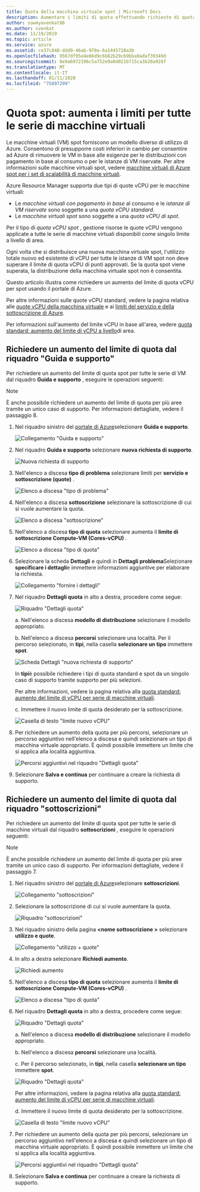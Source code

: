 ```yaml
---
title: Quota della macchina virtuale spot | Microsoft Docs
description: Aumentare i limiti di quota effettuando richieste di quota spot
author: sowmyavenkat86
ms.author: svenkat
ms.date: 11/19/2019
ms.topic: article
ms.service: azure
ms.assetid: ce37c848-ddd9-46ab-978e-6a1445728a3b
ms.openlocfilehash: 9567df95e4e66d9c6b82b29cb9bba9adaf39349d
ms.sourcegitcommit: 8e9a6972196c5a752e9a0d021b715ca3b20a928f
ms.translationtype: MT
ms.contentlocale: it-IT
ms.lasthandoff: 01/11/2020
ms.locfileid: "75897299"
---
```

# <a name="spot-quota-increase-limits-for-all-vm-series"></a>Quota spot: aumenta i limiti per tutte le serie di macchine virtuali

Le macchine virtuali (VM) spot forniscono un modello diverso di utilizzo di Azure. Consentono di presupporre costi inferiori in cambio per consentire ad Azure di rimuovere le VM in base alle esigenze per le distribuzioni con pagamento in base al consumo o per le istanze di VM riservate. Per altre informazioni sulle macchine virtuali spot, vedere [macchine virtuali di Azure spot per i set di scalabilità di macchine virtuali](https://docs.microsoft.com/azure/virtual-machine-scale-sets/use-spot).

Azure Resource Manager supporta due tipi di quote vCPU per le macchine virtuali:
* Le *macchine virtuali con pagamento in base* al consumo e le *istanze di VM riservate* sono soggette a una *quota vCPU standard*.
* Le *macchine virtuali spot* sono soggette a una *quota vCPU di spot*. 

Per il tipo di *quota vCPU spot* , gestione risorse le quote vCPU vengono applicate a tutte le serie di macchine virtuali disponibili come singolo limite a livello di area.

Ogni volta che si distribuisce una nuova macchina virtuale spot, l'utilizzo totale nuovo ed esistente di vCPU per tutte le istanze di VM spot non deve superare il limite di quota vCPU di punti approvati. Se la quota spot viene superata, la distribuzione della macchina virtuale spot non è consentita. 

Questo articolo illustra come richiedere un aumento del limite di quota vCPU per spot usando il portale di Azure. 

Per altre informazioni sulle quote vCPU standard, vedere la pagina relativa alle [quote vCPU della macchina virtuale](https://docs.microsoft.com/azure/virtual-machines/windows/quotas) e ai [limiti del servizio e della sottoscrizione di Azure](https://aka.ms/quotalimits). 

Per informazioni sull'aumento del limite vCPU in base all'area, vedere [quota standard: aumento del limite di vCPU a livello](https://docs.microsoft.com/azure/azure-supportability/regional-quota-requests)di area.

## <a name="request-a-quota-limit-increase-from-the-help--support-pane"></a>Richiedere un aumento del limite di quota dal riquadro "Guida e supporto" 

Per richiedere un aumento del limite di quota spot per tutte le serie di VM dal riquadro **Guida e supporto** , eseguire le operazioni seguenti:

> [!NOTE]
> È anche possibile richiedere un aumento del limite di quota per più aree tramite un unico caso di supporto. Per informazioni dettagliate, vedere il passaggio 8. 

1. Nel riquadro sinistro del [portale di Azure](https://portal.azure.com)selezionare **Guida e supporto**.

   ![Collegamento "Guida e supporto"](./media/resource-manager-core-quotas-request/helpsupport.png)
 
1. Nel riquadro **Guida e supporto** selezionare **nuova richiesta di supporto**. 

    ![Nuova richiesta di supporto](./media/resource-manager-core-quotas-request/newsupportrequest.png)

1. Nell'elenco a discesa **tipo di problema** selezionare limiti per **servizio e sottoscrizione (quote)** .

   ![Elenco a discesa "tipo di problema"](./media/resource-manager-core-quotas-request/issuetypedropdown.png)

1. Nell'elenco a discesa **sottoscrizione** selezionare la sottoscrizione di cui si vuole aumentare la quota.

   ![Elenco a discesa "sottoscrizione"](./media/resource-manager-core-quotas-request/select-subscription-sr.png)
   
1. Nell'elenco a discesa **tipo di quota** selezionare aumenta il **limite di sottoscrizione Compute-VM (Cores-vCPU)** . 

   ![Elenco a discesa "tipo di quota"](./media/resource-manager-core-quotas-request/select-quota-type.png)

1. Selezionare la scheda **Dettagli** e quindi in **Dettagli problema**Selezionare **specificare i dettagli**e immettere informazioni aggiuntive per elaborare la richiesta.

   ![Collegamento "fornire i dettagli"](./media/resource-manager-core-quotas-request/provide-details.png)
   
1. Nel riquadro **Dettagli quota** in alto a destra, procedere come segue:

   ![Riquadro "Dettagli quota"](./media/resource-manager-core-quotas-request/3-7.png)

   a. Nell'elenco a discesa **modello di distribuzione** selezionare il modello appropriato.

   b. Nell'elenco a discesa **percorsi** selezionare una località. Per il percorso selezionato, in **tipi**, nella casella **selezionare un tipo** immettere **spot**. 
   
   ![Scheda Dettagli "nuova richiesta di supporto"](./media/resource-manager-core-quotas-request/3-8.png)

    In **tipi**è possibile richiedere i tipi di quota standard e spot da un singolo caso di supporto tramite supporto per più selezioni. 
    
    Per altre informazioni, vedere la pagina relativa alla [quota standard: aumento del limite di vCPU per serie di macchine virtuali](https://docs.microsoft.com/azure/azure-supportability/per-vm-quota-requests).

   c. Immettere il nuovo limite di quota desiderato per la sottoscrizione. 
 
   ![Casella di testo "limite nuovo vCPU"](./media/resource-manager-core-quotas-request/3-9.png)

1. Per richiedere un aumento della quota per più percorsi, selezionare un percorso aggiuntivo nell'elenco a discesa e quindi selezionare un tipo di macchina virtuale appropriato. È quindi possibile immettere un limite che si applica alla località aggiuntiva.

   ![Percorsi aggiuntivi nel riquadro "Dettagli quota"](./media/resource-manager-core-quotas-request/3-10.png)

1. Selezionare **Salva e continua** per continuare a creare la richiesta di supporto.

## <a name="request-a-quota-limit-increase-from-the-subscriptions-pane"></a>Richiedere un aumento del limite di quota dal riquadro "sottoscrizioni"

Per richiedere un aumento del limite di quota spot per tutte le serie di macchine virtuali dal riquadro **sottoscrizioni** , eseguire le operazioni seguenti:

> [!NOTE]
> È anche possibile richiedere un aumento del limite di quota per più aree tramite un unico caso di supporto. Per informazioni dettagliate, vedere il passaggio 7. 

1. Nel riquadro sinistro del [portale di Azure](https://portal.azure.com)selezionare **sottoscrizioni**.

   ![Collegamento "sottoscrizioni"](./media/resource-manager-core-quotas-request/subscriptions.png)

1. Selezionare la sottoscrizione di cui si vuole aumentare la quota.

   ![Riquadro "sottoscrizioni"](./media/resource-manager-core-quotas-request/select-subscription.png)

1. Nel riquadro sinistro della pagina **\<nome sottoscrizione >** selezionare **utilizzo e quote**.

   ![Collegamento "utilizzo + quote"](./media/resource-manager-core-quotas-request/select-usage-quotas.png)

1. In alto a destra selezionare **Richiedi aumento**.

   ![Richiedi aumento](./media/resource-manager-core-quotas-request/request-increase.png)

1. Nell'elenco a discesa **tipo di quota** selezionare aumenta il **limite di sottoscrizione Compute-VM (Cores-vCPU)** .

   ![Elenco a discesa "tipo di quota"](./media/resource-manager-core-quotas-request/select-quota-type.png)

1. Nel riquadro **Dettagli quota** in alto a destra, procedere come segue:

   ![Riquadro "Dettagli quota"](./media/resource-manager-core-quotas-request/3-2-6.png)
 
   a. Nell'elenco a discesa **modello di distribuzione** selezionare il modello appropriato.

   b. Nell'elenco a discesa **percorsi** selezionare una località. 
   
   c. Per il percorso selezionato, in **tipi**, nella casella **selezionare un tipo** immettere **spot**.

   ![Riquadro "Dettagli quota"](./media/resource-manager-core-quotas-request/3-2-7.png)

   Per altre informazioni, vedere la pagina relativa alla [quota standard: aumento del limite di vCPU per serie di macchine virtuali](https://docs.microsoft.com/azure/azure-supportability/per-vm-quota-requests).

   d. Immettere il nuovo limite di quota desiderato per la sottoscrizione.

   ![Casella di testo "limite nuovo vCPU"](./media/resource-manager-core-quotas-request/3-2-8.png)
 
1. Per richiedere un aumento della quota per più percorsi, selezionare un percorso aggiuntivo nell'elenco a discesa e quindi selezionare un tipo di macchina virtuale appropriato. È quindi possibile immettere un limite che si applica alla località aggiuntiva.

   ![Percorsi aggiuntivi nel riquadro "Dettagli quota"](./media/resource-manager-core-quotas-request/3-2-9.png)
 
1. Selezionare **Salva e continua** per continuare a creare la richiesta di supporto.


